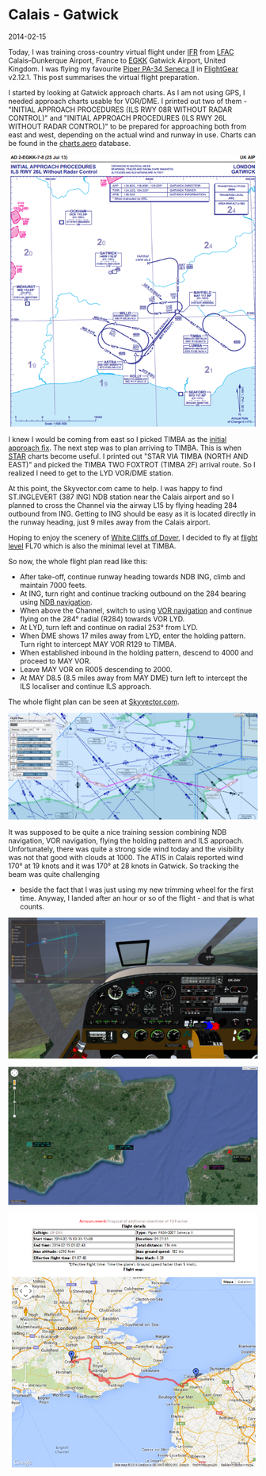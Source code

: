 Calais - Gatwick
================

2014-02-15

Today, I was training cross-country virtual flight under
[IFR](http://en.wikipedia.org/wiki/Instrument_flight_rules) from
[LFAC](http://en.wikipedia.org/wiki/Calais%E2%80%93Dunkerque_Airport)
Calais–Dunkerque Airport, France to
[EGKK](http://en.wikipedia.org/wiki/Gatwick_Airport) Gatwick Airport, United
Kingdom. I was flying my favourite [Piper PA-34 Seneca
II](http://en.wikipedia.org/wiki/Piper_PA-34_Seneca#PA-34-200T_Seneca_II) in
[FlightGear](http://www.flightgear.org/) v2.12.1. This post summarises
the virtual flight preparation.

I started by looking at Gatwick approach charts. As I am not using GPS, I
needed approach charts usable for VOR/DME. I printed out two of them -
"INITIAL APPROACH PROCEDURES (ILS RWY 08R WITHOUT RADAR CONTROL)" and "INITIAL
APPROACH PROCEDURES (ILS RWY 26L WITHOUT RADAR CONTROL)" to be prepared for
approaching both from east and west, depending on the actual wind and runway in
use. Charts can be found in the
[charts.aero](https://charts.aero/airport/EGKK) database.

![Initial approach procedures chart for Gatwick](chart.png)

I knew I would be coming from east so I picked TIMBA as the [initial approach
fix](http://en.wikipedia.org/wiki/Initial_approach_fix). The next step was to
plan arriving to TIMBA. This is when
[STAR](http://en.wikipedia.org/wiki/Standard_Terminal_Arrival_Route_(STAR))
charts become useful. I printed out "STAR VIA TIMBA (NORTH AND EAST)"
and picked the TIMBA TWO FOXTROT (TIMBA 2F) arrival route. So I realized I need
to get to the LYD VOR/DME station.

At this point, the Skyvector.com came to help. I was happy to find ST.INGLEVERT
(387 ING) NDB station near the Calais airport and so I planned to cross the
Channel via the airway L15 by flying heading 284 outbound from ING. Getting to
ING should be easy as it is located directly in the runway heading, just 9
miles away from the Calais airport.

Hoping to enjoy the scenery of [White Cliffs of
Dover](http://en.wikipedia.org/wiki/White_Cliffs_of_Dover), I decided to fly
at [flight level](http://en.wikipedia.org/wiki/Flight_level) FL70 which is also
the minimal level at TIMBA.

So now, the whole flight plan read like this:

* After take-off, continue runway heading towards NDB ING, climb and maintain
  7000 feets.
* At ING, turn right and continue tracking outbound on the 284 bearing using
  [NDB navigation](http://www.navfltsm.addr.com/howitbegan.htm).
* When above the Channel, switch to using [VOR
  navigation](http://www.navfltsm.addr.com/vor-nav.htm) and continue flying on
  the 284° radial (R284) towards VOR LYD.
* At LYD, turn left and continue on radial 253° from LYD.
* When DME shows 17 miles away from LYD, enter the holding pattern. Turn right
  to intercept MAY VOR R129 to TIMBA.
* When established inbound in the holding pattern, descend to 4000 and proceed
  to MAY VOR.
* Leave MAY VOR on R005 descending to 2000.
* At MAY D8.5 (8.5 miles away from MAY DME) turn left to intercept the ILS
  localiser and continue ILS approach.

The whole flight plan can be seen at
[Skyvector.com](http://skyvector.com/?ll=50.94550738515982,0.2616577084356982&chart=302&zoom=3&plan=A.LF.LFAC:N.LF.ING:V.EG.LYD:F.EG.TIMBA:V.EG.MAY).

![Flight plan prepared at skyvector.com](flightplan.png)

It was supposed to be quite a nice training session combining NDB navigation,
VOR navigation, flying the holding pattern and ILS approach. Unfortunately,
there was quite a strong side wind today and the visibility was not that good
with clouds at 1000. The ATIS in Calais reported wind 170° at 19 knots and it
was 170° at 28 knots in Gatwick. So tracking the beam was quite challenging
- beside the fact that I was just using my new trimming wheel for the first
time. Anyway, I landed after an hour or so of the flight - and that is what
counts.

![Screenshot of the cockpit](cockpit.png)

![Live map of the flight](livemap.png)

![Record in the tracker](tracker.png)
